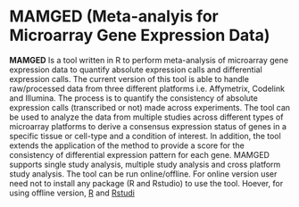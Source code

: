 # MAMGED (Meta-analyis for Microarray Gene Expression Data)
**MAMGED** Is a tool written in R to perform meta-analysis  of  microarray  gene  expression  data  to  quantify  absolute  expression  calls  and differential expression calls. The current version of this tool is able to handle raw/processed data from three different platforms i.e. Affymetrix, Codelink and Illumina. The process is to quantify the consistency of absolute expression calls (transcribed or not) made across experiments. The tool can be used to analyze the data from multiple studies across different types of microarray platforms to derive a consensus expression status of genes in a specific tissue or cell-type and a condition of interest. In addition, the tool extends the application of the method to provide a score for the consistency of differential expression pattern for each gene. MAMGED supports single study analysis, multiple study analysis and cross platform study analysis. 
The tool can be run online/offline. For online version user need not to install any package (R and Rstudio) to use the tool. Hoever, for using offline version, [R](https://cran.r-project.org/) and [Rstudi](https://www.rstudio.com/products/RStudio/#Desktop)
